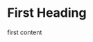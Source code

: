 # First Heading
first content

<component
  heading="Copyright License"
   repository="api.commonform.org"
  publisher="kemitchell"
  project="orthodox-software-copyright-license"
  edition="1e"
  upgrade="INVALID" >
</component>
